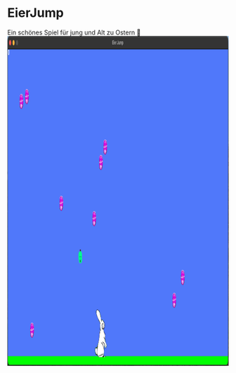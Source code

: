 # EierJump
Ein schönes Spiel für jung und Alt zu Ostern 🥚
<img src="screenshot.png" width="1285" height="751"/>
